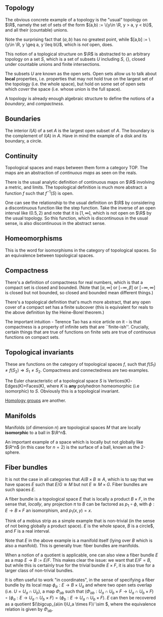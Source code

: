 $\newcommand{\R}{\mathbb{R}}$
$\newcommand{\RR}{\mathbb{R}}$
$\newcommand{\C}{\mathbb{C}}$
$\newcommand{\N}{\mathbb{N}}$
$\newcommand{\Z}{\mathbb{Z}}$



## Topology

The obvious concrete example of a topology is the "usual" topology on $\R$, namely the set of sets of the form $(a,b) := \{y\in \R, y > a, y < b\}$, and all their (countable) unions.

Note the surprising fact that $(a,b)$ has no greatest point, while $[a,b] := \{y\in \R, y \geq a, y \leq b\}$, which is *not* open, does.

This notion of a toplogical structure on $\R$ is abstracted to an arbitrary topology on a set $S$, which is a set of subsets $U$ including $S$, $\{\}$, closed under countable unions and finite intersections. 

The subsets $U$ are known as the open sets. Open sets allow us to talk about **local** properties, i.e. properties that may not hold true on the largest set of the topology (i.e. the whole space), but hold on some set of open sets which *cover* the space (i.e. whose union is the full space).



A topology is already enough algebraic structure to define the notions of a *boundary*, and *compactness*.

## Boundaries

The interior $I(A)$ of a set $A$ is the largest open subset of $A$. The boundary is the complement of $I(A)$ in $A$. Have in mind the example of a disk and its boundary, a circle.

## Continuity

Topological spaces and maps between them form a category TOP. The maps are an abstraction of *continuous maps* as seen on the reals.

There is the usual analytic definition of continuous maps on $\R$ involving a metric, and limits. The topological definition is much more abstract: a function $f$ such that $f^{-1}(S)$ is open.

One can see the relationship to the usual definition on $\R$ by considering a discontinuous function like the step function. Take the inverse of an open interval like $(0.5,2)$ and note that it is $[1, \infty]$, which is not open on $\R$ by the usual topology. So this function, which is discontinuous in the usual sense, is also discontinuous in the abstract sense.

## Homeomorphisms

This is the word for isomorphisms in the category of topological spaces. So an equivalence between topological spaces.

## Compactness

There's a definition of compactness for real numbers, which is that a compact set is closed and bounded. (Note that $[\alpha,\infty]$ or $[-\infty,\beta]$ or $[-\infty,\infty]$ is closed but not bounded, so closed and bounded mean different things.)

There's a topological definition that's much more abstract, that any open cover of a compact set has a finite subcover (this is equivalent for reals to the above definition by the Heine-Borel theorem.) 

The important intuition - Terence Tao has a nice article on it - is that compactness is a property of infinite sets that are ``finite-ish''. Crucially, certain things that are true of functions on finite sets are true of *continuous* functions on compact sets.

## Topological invariants

These are functions on the category of topological spaces $f$, such that $f(S_1)\neq f(S_2) \Rightarrow S_1 \neq S_2$. Compactness and connectedness are two examples.

The Euler characteristic of a topological space $S$ is Vertices(K)-Edges(K)+Faces(K), where $K$ is **any** polyhedron homeomorphic (i.e isomorphic) to $S$. Obviously this is a topological invariant.

[Homology groups](homology.md) are another.

## Manifolds

Manifolds (of dimension $n$) are topological spaces $M$ that are locally **isomorphic** to a ball in $\R^n$. 

An important example of a space which is locally but not globally like $\R^n$  (in this case for $n=2$) is the surface of a ball, known as the 2-sphere.

## Fiber bundles

It is not the case in all categories that $A/B \times B \cong A$, which is to say that we have spaces $E$ such that $E/G \cong M$ but not $E \cong M \times G$. Fiber bundles are such spaces $E$.

A fiber bundle is a topological space $E$ that is locally a product $B \times F$, in the sense that, *locally*, any projection $\pi$ to $B$ can be factored as $p_1 \circ \phi$, with $\phi : E \to B \times F$ an isomorphism, and $p_1 (x,y) = x$.

Think of a mobius strip as a simple example that is non-trivial (in the sense of not being globally a product space). $E$ is the whole space, $B$ is a circle$, and $F$ is a real interval.

Note that $E$ in the above example is a manifold itself (lying over $B$ which is also a manifold). This is generally true: fiber bundles are manifolds.

When a notion of a quotient is applicable, one can also view a fiber bundle $E$ as a map $E \to B := E/F$. This makes clear the issue: we want that $E/F = B$, but while this is certainly true for the trivial bundle $E\times F$, it is also true for a larger class of non-trivial bundles.

It is often useful to work "in coordinates", in the sense of specifying a fiber bundle by its local map $\phi_a : E \to B \times U_a$ and where two open sets overlap (i.e. $U = U_a \cap U_b$), a map $\Phi_{ab}$ such that $(\Phi_{ab} : U_a \cap U_b \times F \to U_a \cap U_b \times F) \circ (\phi_a : E \to U_a \cap U_b \times F) = (\phi_b : E \to U_a \cap U_b \times F)$. $E$ can then be recovered as a quotient  $(\bigcup_{a\in I}U_a \times F)/ \sim $, where the equivalence relation is given by $\Phi_{ab}$.





